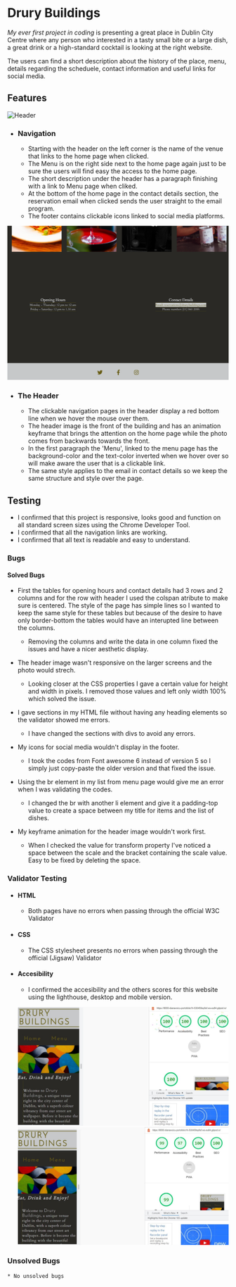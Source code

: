 # Drury Buildings #
*My ever first project in coding* is presenting a great place in Dublin City Centre where any person who interested in a tasty small bite or a large dish, a great drink or a high-standard cocktail is looking at the right website. 

The users can find a short description about the history of the place, menu, details regarding the scheduele, contact information and useful links for social media. 

## Features ##

![Header](/assets/images/header.png)


* ### Navigation ### 

   * Starting with the header on the left corner is the name of the venue that links to the home page when clicked.
   * The Menu is on the right side next to the home page again just to be sure the users will find easy the access to the home page.
   * The short description under the header has a paragraph finishing with a link to Menu page when cliked. 
   * At the bottom of the home page in the contact details section, the reservation email when clicked sends the user straight to the email program.
   * The footer contains clickable icons linked to social media platforms.

![Contact details and footer](/assets/images/footer.png)

* ### The Header ###
  * The clickable navigation pages in the header display a red bottom line when we hover the mouse over them. 
  * The header image is the front of the building and has an animation keyframe that brings the attention on the home page while the photo comes from backwards towards the front.
  * In the first paragraph the 'Menu', linked to the menu page has the background-color and the text-color inverted when we hover over so will make aware the user that is a clickable link.
  * The same style applies to the email in contact details so we keep the same structure and style over the page. 

## Testing ##

 * I confirmed that this project is responsive, looks good and function on all standard screen sizes using the Chrome Developer Tool.
 * I confirmed that all the navigation links are working.
 * I confirmed that all text is readable and easy to understand.


### Bugs ###

 #### Solved Bugs ####
  * First the tables for opening hours and contact details had 3 rows and 2 columns and for the row with header I used the colspan atribute to make sure is centered. The style of the page has simple lines so I wanted to keep the same style for these tables but because of the desire to have only border-bottom the tables would have an interupted line between the columns.
    * Removing the columns and write the data in one column fixed the issues and have a nicer aesthetic display.

  * The header image wasn't responsive on the larger screens and the photo would strech. 
    * Looking closer at the CSS properties I gave a certain value for height and width in pixels. I removed those values and left only width 100% which solved the issue.

  * I gave sections in my HTML file without having any heading elements so the validator showed me errors.
    * I have changed the sections with divs to avoid any errors.

  * My icons for social media wouldn't display in the footer.
    * I took the codes from Font awesome 6 instead of version 5 so I simply just copy-paste the older version and that fixed the issue.

  * Using the br element in my list from menu page would give me an error when I was validating the codes.
    * I changed the br with another li element and give it a padding-top value to create a space between my title for items and the list of dishes.

  * My keyframe animation for the header image wouldn't work first.
    * When I checked the value for transform property I've noticed a space between the scale and the bracket containing the scale value. Easy to be fixed by deleting the space.

### Validator Testing ###
 
 * #### HTML ####
    * Both pages have no errors when passing through the official W3C Validator

* #### CSS ####
    * The CSS stylesheet presents no errors when passing through the official (Jigsaw) Validator

* #### Accesibility ####
    * I confirmed the accesibility and the others scores for this website using the lighthouse, desktop and mobile version.
    
    ![Desktop](/assets/images/Project1-desktop.jpg)
    ![Mobile](/assets/images/Project1-Mobile.jpg)


### Unsolved Bugs ###
    * No unsolved bugs





